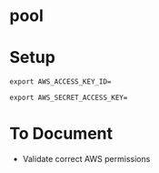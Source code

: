# pool

# Setup

```
export AWS_ACCESS_KEY_ID=
```

```
export AWS_SECRET_ACCESS_KEY=
```

# To Document

- Validate correct AWS permissions
